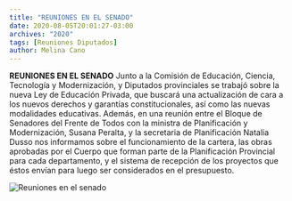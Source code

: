 ```yaml
---
title: "REUNIONES EN EL SENADO"
date: 2020-08-05T20:01:27-03:00
archives: "2020"
tags: [Reuniones Diputados]
author: Melina Cano
---
```

**REUNIONES EN EL SENADO** 
Junto a la Comisión de Educación, Ciencia, Tecnología y Modernización, y Diputados provinciales se trabajó sobre la nueva Ley de Educación Privada, que buscará una actualización de cara a los nuevos derechos y garantías constitucionales, así como las nuevas modalidades educativas.
Además, en una reunión entre el Bloque de Senadores del Frente de Todos con la ministra de Planificación y Modernización, Susana Peralta, y la secretaria de Planificación Natalia Dusso nos informamos sobre el funcionamiento de la cartera, las obras aprobadas por el Cuerpo que forman parte de la Planificación Provincial para cada departamento, y el sistema de recepción de los proyectos que éstos envían para luego ser considerados en el presupuesto.

![Reuniones en el senado](/img/ReunionConDiputados.jpg "Reuniones en el senado")